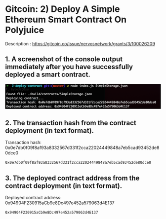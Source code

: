 # Gitcoin: 2) Deploy A Simple Ethereum Smart Contract On Polyjuice

Description : https://gitcoin.co/issue/nervosnetwork/grants/3/100026209

## 1. A screenshot of the console output immediately after you have successfully deployed a smart contract.

![Alt text](deployerd_smart_contract_console.png "Deployed Smart Contract Console")

## 2. The transaction hash from the contract deployment (in text format).

Transaction hash: 0x0e7db0f09f8af93a8332567d331f2cca22024449848a7eb5cad93452de80dce0

```sh
0x0e7db0f09f8af93a8332567d331f2cca22024449848a7eb5cad93452de80dce0
```

## 3. The deployed contract address from the contract deployment (in text format).

Deployed contract address: 0x94904F230915aCb9e8Dc497e452a579063d4E137

```sh
0x94904F230915aCb9e8Dc497e452a579063d4E137
```
